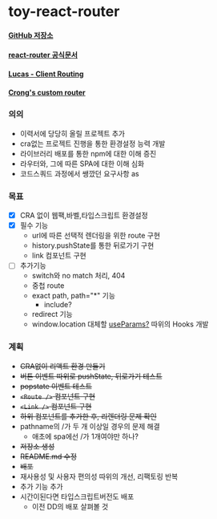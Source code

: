 # toy-react-router
#### [GitHub 저장소](https://github.com/GleamingStar/toy-react-router)
#### [react-router 공식문서](https://reactrouter.com/web/guides/quick-start)
#### [Lucas - Client Routing](https://lucas.codesquad.kr/masters-2021/course/%EB%A7%88%EC%8A%A4%ED%84%B0%EC%A6%88-%ED%94%84%EB%A1%9C%EC%A0%9D%ED%8A%B8-2021/-%ED%95%99%EC%8A%B5%EC%9E%90%EB%A3%8C-%ED%94%84%EB%A1%A0%ED%8A%B8%EC%97%94%EB%93%9C/Client-Routing)
#### [Crong's custom router](https://gist.github.com/crongro/7472a27d826d17eb4a3b29e70c54e650)

### 의의
- 이력서에 당당히 올릴 프로젝트 추가
- cra없는 프로젝트 진행을 통한 환경설정 능력 개발
- 라이브러리 배포를 통한 npm에 대한 이해 증진
- 라우터와, 그에 따른 SPA에 대한 이해 심화
- 코드스쿼드 과정에서 쌩깠던 요구사항 as
### 목표
- [X] CRA 없이 웹팩,바벨,타입스크립트 환경설정
- [X] 필수 기능
  - url에 따른 선택적 렌더링을 위한 route 구현
  - history.pushState를 통한 뒤로가기 구현
  - link 컴포넌트 구현
- [ ] 추가기능
  - switch와 no match 처리, 404
  - 중첩 route
  - exact path, path="*" 기능
    - include?
  - redirect 기능
  - window.location 대체할 [useParams?](https://reactrouter.com/web/example/url-params) 따위의 Hooks 개발

### 계획
- ~~CRA없이 리액트 환경 만들기~~
- ~~버튼 이벤트 따위로 pushState, 뒤로가기 테스트~~
- ~~popstate 이벤트 테스트~~
- ~~`<Route />` 컴포넌트 구현~~
- ~~`<Link />` 컴포넌트 구현~~
- ~~하위 컴포넌트를 추가한 후, 리렌더링 문제 확인~~
- pathname의 /가 두 개 이상일 경우의 문제 해결
  - 애초에 spa에선 /가 1개여야만 하나?
- ~~저장소 생성~~
- ~~README.md 수정~~
- ~~배포~~
- 재사용성 및 사용자 편의성 따위의 개선, 리팩토링 반복
- 추가 기능 추가
- 시간이된다면 타입스크립트버전도 배포
  - 이전 DD의 배포 살펴볼 것